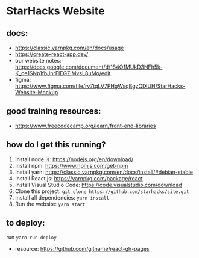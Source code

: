 # StarHacks Website

## docs:
- https://classic.yarnpkg.com/en/docs/usage
- https://create-react-app.dev/
- our website notes: https://docs.google.com/document/d/184O1MUkD3NFh5k-K_oe1SNp1fbJnrFlEGZiMvsL8uMo/edit
- figma: https://www.figma.com/file/rv7tqLV7PHgWsqBgzQIXUH/StarHacks-Website-Mockup

## good training resources:
- https://www.freecodecamp.org/learn/front-end-libraries

## how do I get this running?
1. Install node.js: https://nodejs.org/en/download/
2. Install npm: https://www.npmjs.com/get-npm
3. Install yarn: https://classic.yarnpkg.com/en/docs/install/#debian-stable
4. Install React.js: https://yarnpkg.com/package/react
5. Install Visual Studio Code: https://code.visualstudio.com/download
6. Clone this project: `git clone https://github.com/starhacks/site.git`
7. Install all dependencies: `yarn install`
8. Run the website: `yarn start`

## to deploy:
run `yarn run deploy`

- resource: https://github.com/gitname/react-gh-pages
